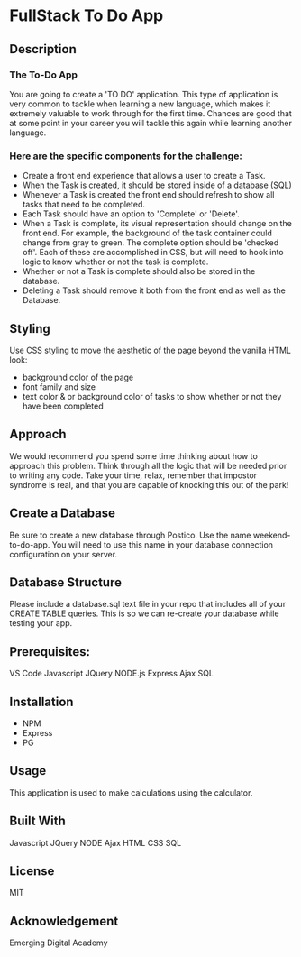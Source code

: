 # FullStack To Do App

## Description

### The To-Do App

You are going to create a 'TO DO' application. This type of application is very common to tackle when learning a new language, which makes it extremely valuable to work through for the first time. Chances are good that at some point in your career you will tackle this again while learning another language.

### Here are the specific components for the challenge:

- Create a front end experience that allows a user to create a Task.
- When the Task is created, it should be stored inside of a database (SQL)
- Whenever a Task is created the front end should refresh to show all tasks that need to be completed.
- Each Task should have an option to 'Complete' or 'Delete'.
- When a Task is complete, its visual representation should change on the front end. For example, the background of the task container could change from gray to green. The complete option should be 'checked off'. Each of these are accomplished in CSS, but will need to hook into logic to know whether or not the task is complete.
- Whether or not a Task is complete should also be stored in the database.
- Deleting a Task should remove it both from the front end as well as the Database.

## Styling

Use CSS styling to move the aesthetic of the page beyond the vanilla HTML look:

- background color of the page
- font family and size
- text color & or background color of tasks to show whether or not they     have been completed

## Approach

We would recommend you spend some time thinking about how to approach this problem. Think through all the logic that will be needed prior to writing any code. Take your time, relax, remember that impostor syndrome is real, and that you are capable of knocking this out of the park!

## Create a Database

Be sure to create a new database through Postico. Use the name weekend-to-do-app. You will need to use this name in your database connection configuration on your server.

## Database Structure

Please include a database.sql text file in your repo that includes all of your CREATE TABLE queries. This is so we can re-create your database while testing your app.

## Prerequisites:

VS Code
Javascript
JQuery
NODE.js
Express
Ajax
SQL

## Installation

- NPM
- Express
- PG

## Usage

This application is used to make calculations using the calculator.

## Built With

Javascript
JQuery
NODE
Ajax
HTML
CSS
SQL

## License

MIT

## Acknowledgement

Emerging Digital Academy
